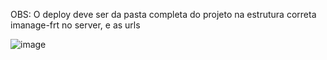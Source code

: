 OBS: O deploy deve ser da pasta completa do projeto na estrutura correta imanage-frt no server, e as urls 

![image](https://github.com/conradocjo/imanage-frt/assets/29169349/f5718837-5a78-407e-a9ab-58aecb8444b7)


